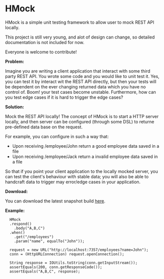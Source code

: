 HMock
========

HMock is a simple unit testing framework to allow user to mock REST API locally.

This project is still very young, and alot of design can change, so detailed documentation is not included for now.

Everyone is welcome to contribute!

<b>Problem:</b>

Imagine you are writing a client application that interact with some third party REST API. You wrote some code and you would like to unit test it. Yes, you can test it by interact wit the REST API directly, but then your tests will be 
dependent on the ever changing returned data which you have no control of. Boom! your test cases become unstable. 
Furthermore, how can you test edge cases if it is hard to trigger the edge cases? 


<b>Solution:</b>

Mock the REST API locally! The concept of HMock is to start a HTTP server locally, and then server can be
configured (through some DSL) to returne pre-defined data base on the request. 

For example, you can configure in such a way that:
* Upon receiving /employee/John return a good employee data saved in a file
* Upon receiving /employee/Jack return a invalid employee data saved in a file

So that if you point your client application to the locally mocked server, you can test the client's behaviour with 
stable data; you will also be able to handcraft data to trigger may error/edge cases in your application.

<b>Download:</b>

You can download the latest snapshot build [here](https://docs.google.com/file/d/0B6pUpBkjLoExR0kwMTF2VjNROVE/edit?pli=1).


<b>Example:</b>

```
  HMock
  .respond()
    .body("A,B,C")
  .when()
    .get("/employees")
    .param("name", equalTo("John"));
			
  request = new URL("http://localhost:7357/employees?name=John");
  conn = (HttpURLConnection) request.openConnection();

  String response = IOUtils.toString(conn.getInputStream());
  assertEquals(200, conn.getResponseCode());
  assertEquals("A,B,C", response);
```
